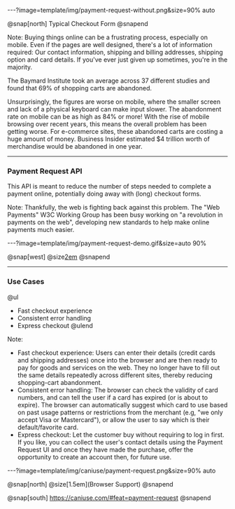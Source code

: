 ---?image=template/img/payment-request-without.png&size=90% auto

@snap[north]
Typical Checkout Form
@snapend

Note:
Buying things online can be a frustrating process, especially on mobile. Even if the pages are well designed, there's a lot of information required: Our contact information, shipping and billing addresses, shipping option and card details. If you've ever just given up sometimes, you're in the majority.

The Baymard Institute took an average across 37 different studies and found that 69% of shopping carts are abandoned.

Unsurprisingly, the figures are worse on mobile, where the smaller screen and lack of a physical keyboard can make input slower. The abandonment rate on mobile can be as high as 84% or more! With the rise of mobile browsing over recent years, this means the overall problem has been getting worse. For e-commerce sites, these abandoned carts are costing a huge amount of money. Business Insider estimated $4 trillion worth of merchandise would be abandoned in one year.

---

### Payment Request API

This API is meant to reduce the number of steps needed to complete a payment online, potentially doing away with (long) checkout forms.

Note:
Thankfully, the web is fighting back against this problem. The "Web Payments" W3C Working Group has been busy working on "a revolution in payments on the web", developing new standards to help make online payments much easier.

---?image=template/img/payment-request-demo.gif&size=auto 90%

@snap[west]
@size[2em](Demo)
@snapend

---

### Use Cases

@ul
- Fast checkout experience
- Consistent error handling
- Express checkout
@ulend

Note:

- Fast checkout experience: Users can enter their details (credit cards and shipping addresses) once into the browser and are then ready to pay for goods and services on the web. They no longer have to fill out the same details repeatedly across different sites, thereby reducing shopping-cart abandonment.
- Consistent error handling: The browser can check the validity of card numbers, and can tell the user if a card has expired (or is about to expire). The browser can automatically suggest which card to use based on past usage patterns or restrictions from the merchant (e.g, "we only accept Visa or Mastercard"), or allow the user to say which is their default/favorite card.
- Express checkout: Let the customer buy without requiring to log in first. If you like, you can collect the user's contact details using the Payment Request UI and once they have made the purchase, offer the opportunity to create an account then, for future use.

---?image=template/img/caniuse/payment-request.png&size=90% auto

@snap[north]
@size[1.5em](Browser Support)
@snapend

@snap[south]
https://caniuse.com/#feat=payment-request
@snapend
